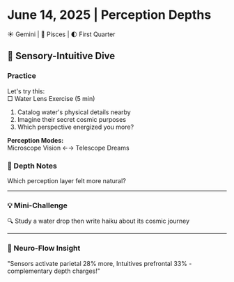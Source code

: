 # June 14, 2025 | Perception Depths  
☀️ Gemini | 🌙 Pisces | 🌓 First Quarter  

## 🌊 Sensory-Intuitive Dive  

### Practice  
Let's try this:  
□ Water Lens Exercise (5 min)  
1. Catalog water's physical details nearby  
2. Imagine their secret cosmic purposes  
3. Which perspective energized you more?  

**Perception Modes:**  
Microscope Vision ←→ Telescope Dreams  

### 📝 Depth Notes  
Which perception layer felt more natural?  
_______________________

### 💡 Mini-Challenge  
🔍 Study a water drop then write haiku about its cosmic journey  
_______________________

### 💫 Neuro-Flow Insight  
"Sensors activate parietal 28% more, Intuitives prefrontal 33% - complementary depth charges!" 